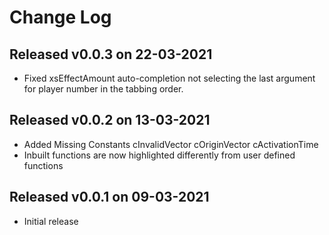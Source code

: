 # Change Log

## Released v0.0.3 on 22-03-2021

- Fixed xsEffectAmount auto-completion not selecting the last argument for player number in the tabbing order.

## Released v0.0.2 on 13-03-2021

- Added Missing Constants
    cInvalidVector
    cOriginVector
    cActivationTime
- Inbuilt functions are now highlighted differently from user defined functions

## Released v0.0.1 on 09-03-2021

- Initial release